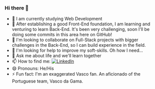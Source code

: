 ### Hi there 👋


- 🔭 I am currently studying Web Development
- 🌱 After establishing a good Front-End foundation, I am learning and venturing to learn Back-End. It's been very challenging, soon I'll be doing some commits in this area here on GitHub!
- 👯 I'm looking to collaborate on Full-Stack projects with bigger challenges in the Back-End, so I can build experience in the field.
- 🤔 I'm looking for help to improve my soft-skills. Oh how I need...
- 💬 Ask me about life and we'll learn together
- 📫 How to find me: [![LinkedIn](https://img.shields.io/badge/linkedin-%230077B5.svg?style=flag&logo=linkedin&logoColor=white)](https://www.linkedin.com/in/douglas-nascimento-da-conceicao)
- 😄 Pronouns: He/His
- ⚡ Fun fact: I'm an exaggerated Vasco fan. An aficionado of the Portuguese team, Vasco da Gama.
